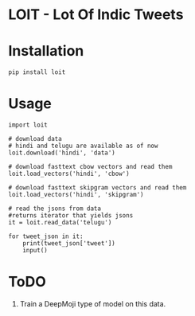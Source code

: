 # LOIT - Lot Of Indic Tweets

# Installation
```
pip install loit
```


# Usage
```
import loit

# download data
# hindi and telugu are available as of now
loit.download('hindi', 'data')

# download fasttext cbow vectors and read them 
loit.load_vectors('hindi', 'cbow')

# download fasttext skipgram vectors and read them
loit.load_vectors('hindi', 'skipgram')

# read the jsons from data
#returns iterator that yields jsons
it = loit.read_data('telugu')

for tweet_json in it:
    print(tweet_json['tweet'])
    input()
```

# ToDO
1. Train a DeepMoji type of model on this data.
